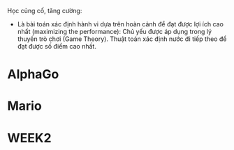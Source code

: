 Học củng cố, tăng cường:
- Là bài toán xác định hành vi dựa trên hoàn cảnh để đạt được lợi ích cao nhất (maximizing the performance): Chủ yếu được áp dụng trong lý thuyến trò chơi (Game Theory). Thuật toán xác định nước đi tiếp theo để đạt được số điểm cao nhất.

# AlphaGo
# Mario
# WEEK2